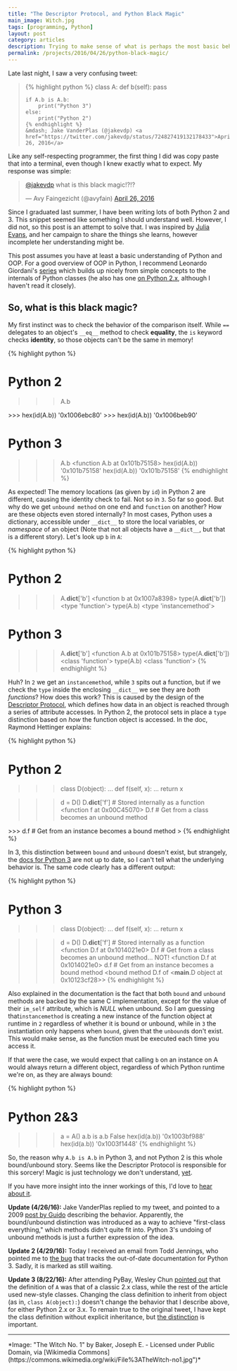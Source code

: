 ```yaml
---
title: "The Descriptor Protocol, and Python Black Magic"
main_image: Witch.jpg
tags: [programming, Python]
layout: post
category: articles
description: Trying to make sense of what is perhaps the most basic behavior of objects and classes in Python.
permalink: /projects/2016/04/26/python-black-magic/
---
```


Late last night, I saw a very confusing tweet:

<blockquote>
    {% highlight python %}
    class A:
        def b(self):
            pass

    if A.b is A.b:
        print("Python 3")
    else:
        print("Python 2")
    {% endhighlight %}
    &mdash; Jake VanderPlas (@jakevdp) <a href="https://twitter.com/jakevdp/status/724827419132178433">April 26, 2016</a>
</blockquote>

Like any self-respecting programmer, the first thing I did was copy paste that into a terminal, even though I knew exactly what to expect. My response was simple:

<blockquote class="twitter-tweet" data-lang="en"><p lang="en" dir="ltr"><a href="https://twitter.com/jakevdp">@jakevdp</a> what is this black magic!?!?</p>&mdash; Avy Faingezicht (@avyfain) <a href="https://twitter.com/avyfain/status/724832373678952449">April 26, 2016</a></blockquote>

Since I graduated last summer, I have been writing lots of both Python 2 and 3. This snippet seemed like something I should understand well. However, I did not, so this post is an attempt to solve that. I was inspired by [Julia Evans](http://jvns.ca), and her campaign to share the things she learns, however incomplete her understanding might be.

This post assumes you have at least a basic understanding of Python and OOP. For a good overview of OOP in Python, I recommend Leonardo Giordani's [series](http://blog.thedigitalcatonline.com/blog/2014/08/20/python-3-oop-part-1-objects-and-types/) which builds up nicely from simple concepts to the internals of Python classes (he also has one [on Python 2.x](http://blog.thedigitalcatonline.com/blog/2014/03/05/oop-concepts-in-python-2-dot-x-part-1/), although I haven't read it closely).


## So, what is this black magic?
My first instinct was to check the behavior of the comparison itself. While `==` delegates to an object's `__eq__` method to check **equality**, the `is` keyword checks **identity**, so those objects can't be the same in memory!

{% highlight python %}
# Python 2
>>> A.b
<unbound method A.b>
>>> hex(id(A.b))
'0x1006ebc80'
>>> hex(id(A.b))
'0x1006beb90'

# Python 3
>>> A.b
<function A.b at 0x101b75158>
>>> hex(id(A.b))
'0x101b75158'
>>> hex(id(A.b))
'0x101b75158'
{% endhighlight %}

As expected! The memory locations (as given by `id`) in Python 2 are different, causing the identity check to fail. Not so in `3`. So far so good. But why do we get `unbound method` on one end and `function` on another? How are these objects even stored internally? In most cases, Python uses a dictionary, accessible under `__dict__` to store the local variables, or _namespace_ of an object (Note that not all objects have a `__dict__`, but that is a different story). Let's look up `b` in `A`:

{% highlight python %}
# Python 2
>>> A.__dict__['b']
<function b at 0x1007a8398>
>>> type(A.__dict__['b'])
<type 'function'>
>>> type(A.b)
<type 'instancemethod'>

# Python 3
>>> A.__dict__['b']
<function A.b at 0x101b75158>
>>> type(A.__dict__['b'])
<class 'function'>
>>> type(A.b)
<class 'function'>
{% endhighlight %}

Huh? In `2` we get an `instancemethod`, while `3` spits out a function, but if we check the `type` inside the enclosing `__dict__` we see they are *both functions*? How does this work? This is caused by the design of the [Descriptor Protocol](https://docs.Python.org/2/howto/descriptor.html), which defines how data in an object is reached through a series of attribute accesses. In Python 2, the protocol sets in place a `type` distinction based on _how_ the function object is accessed. In the doc, Raymond Hettinger explains:

{% highlight python %}
# Python 2
>>> class D(object):
...      def f(self, x):
...           return x

>>> d = D()
>>> D.__dict__['f'] # Stored internally as a function
<function f at 0x00C45070>
>>> D.f             # Get from a class becomes an unbound method
<unbound method D.f>
>>> d.f             # Get from an instance becomes a bound method
<bound method D.f of <__main__.D object at 0x00B18C90>>
{% endhighlight %}

In 3, this distinction between `bound` and `unbound` doesn't exist, but strangely, the [docs for Python 3](https://docs.python.org/3/howto/descriptor.html) are not up to date, so I can't tell what the underlying behavior is. The same code clearly has a different output:

{% highlight python %}
# Python 3
>>> class D(object):
...     def f(self, x):
...           return x

>>> d = D()
>>> D.__dict__['f'] # Stored internally as a function
<function D.f at 0x1014021e0>
>>> D.f             # Get from a class becomes an unbound method... NOT!
<function D.f at 0x1014021e0>
>>> d.f             # Get from an instance becomes a bound method
<bound method D.f of <__main__.D object at 0x10123cf28>>
{% endhighlight %}

Also explained in the documentation is the fact that both `bound` and `unbound` methods are backed by the same C implementation, except for the value of their `im_self` attribute, which is _NULL_ when unbound. So I am guessing that`instancemethod` is creating a new instance of the function object at runtime in `2` regardless of whether it is bound or unbound, while in `3` the instantiation only happens when `bound`, given that the `unbound`s don't exist. This would make sense, as the function must be executed each time you access it.

If that were the case, we would expect that calling `b` on an instance on A would always return a different object, regardless of which Python runtime we're on, as they are always bound:

{% highlight python %}
# Python 2&3
>>> a = A()
>>> a.b is a.b
False
>>> hex(id(a.b))
'0x1003bf988'
>>> hex(id(a.b))
'0x1003f1448'
{% endhighlight %}

So, the reason why `A.b is A.b` in Python 3, and not Python 2 is this whole bound/unbound story. Seems like the Descriptor Protocol is responsible for this sorcery! Magic is just technology we don't understand, [yet](https://en.wikipedia.org/wiki/Clarke%27s_three_laws).

If you have more insight into the inner workings of this, I'd love to [hear about it](/contact/).

**Update (4/26/16):**
Jake VanderPlas replied to my tweet, and pointed to a 2009 <a href="http://python-history.blogspot.in/2009/02/first-class-everything.html">post by Guido</a> describing the behavior. Apparently, the bound/unbound distinction was introduced as a way to achieve "first-class everything," which methods didn't quite fit into. Python 3's undoing of unbound methods is just a further expression of the idea.

**Update 2 (4/29/16):**
Today I received an email from Todd Jennings, who pointed me to [the bug](https://bugs.python.org/issue23702) that tracks the out-of-date documentation for Python 3. Sadly, it is marked as still waiting.

**Update 3 (8/22/16):**
After attending PyBay, Wesley Chun [pointed out](https://twitter.com/wescpy/status/767588995727437824) that the definition of `A` was that of a classic 2.x class, while the rest of the article used new-style classes. Changing the class definition to inherit from object (as in, `class A(object):`) doesn't change the behavior that I describe above, for either Python 2.x or 3.x. To remain true to the original tweet, I have kept the class definition without explicit inheritance, but [the distinction](https://stackoverflow.com/questions/4015417/python-class-inherits-object/9448136#9448136) is important.

<hr>
*Image: "The Witch No. 1" by Baker, Joseph E. - Licensed under Public Domain, via [Wikimedia Commons](https://commons.wikimedia.org/wiki/File%3ATheWitch-no1.jpg")*